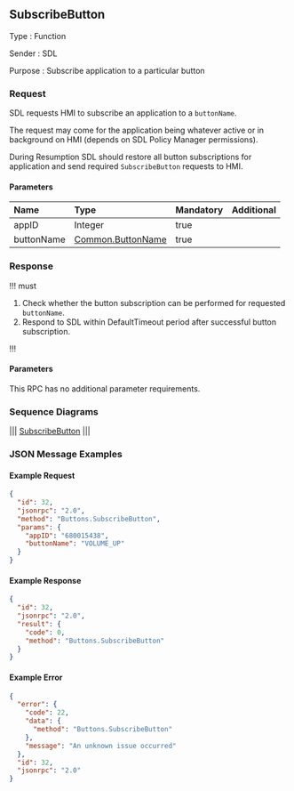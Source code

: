## SubscribeButton

Type
: Function  

Sender
: SDL

Purpose
: Subscribe application to a particular button

### Request
SDL requests HMI to subscribe an application to a `buttonName`.

The request may come for the application being whatever active or in background on HMI (depends on SDL Policy Manager permissions).

During Resumption SDL should restore all button subscriptions for application and send required `SubscribeButton` requests to HMI.

#### Parameters

|Name|Type|Mandatory|Additional|
|:---|:---|:--------|:---------|
|appID|Integer|true||
|buttonName|[Common.ButtonName](../../common/enums/#buttonname)|true||

### Response

!!! must
1. Check whether the button subscription can be performed for requested `buttonName`. 
2. Respond to SDL within DefaultTimeout period after successful button subscription.

!!!

#### Parameters
This RPC has no additional parameter requirements.

### Sequence Diagrams
|||
[SubscribeButton](./assets/SubscribeButton.png)
|||

### JSON Message Examples

#### Example Request

```json
{
  "id": 32,
  "jsonrpc": "2.0",
  "method": "Buttons.SubscribeButton",
  "params": {
    "appID": "680015438",
    "buttonName": "VOLUME_UP"
  }
}
```

#### Example Response

```json
{
  "id": 32,
  "jsonrpc": "2.0",
  "result": {
    "code": 0,
    "method": "Buttons.SubscribeButton"
  }
}
```

#### Example Error

```json
{
  "error": {
    "code": 22,
    "data": {
      "method": "Buttons.SubscribeButton"
    },
    "message": "An unknown issue occurred"
  },
  "id": 32,
  "jsonrpc": "2.0"
}
```
